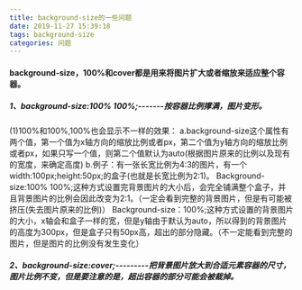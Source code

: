 ```yaml
---
title: background-size的一些问题
date: 2019-11-27 15:39:18
tags: background-size
categories: 问题
---
```

#### background-size，100%和cover都是用来将图片扩大或者缩放来适应整个容器。
##### 1、background-size:100% 100%;-------按容器比例撑满，图片变形。
(1)100%和100%,100%也会显示不一样的效果：
   a.background-size这个属性有两个值，第一个值为x轴方向的缩放比例或者px，第二个值为y轴方向的缩放比例或者px，如果只写一个值，则第二个值默认为auto(根据图片原来的比例以及现有的宽度，来确定高度)
   b.例子：有一张长宽比例为4:3的图片，有一个width:100px;height:50px;的盒子(也就是长宽比例为2:1)。
Background-size:100% 100%;这种方式设置完背景图片的大小后，会完全铺满整个盒子，并且背景图片的比例会因此改变为2:1。（一定会看到完整的背景图片，但是有可能被挤压(失去图片原来的比例)）
Background-size：100%;这种方式设置的背景图片的大小，x轴会和盒子一样的宽，但是y轴由于默认为auto，所以得到的背景图片的高度为300px，但是盒子只有50px高，超出的部分隐藏。（不一定能看到完整的图片，但是图片的比例没有发生变化）
##### 2、background-size:cover;---------把背景图片放大到合适元素容器的尺寸，图片比例不变，但是要注意的是，超出容器的部分可能会被裁掉。